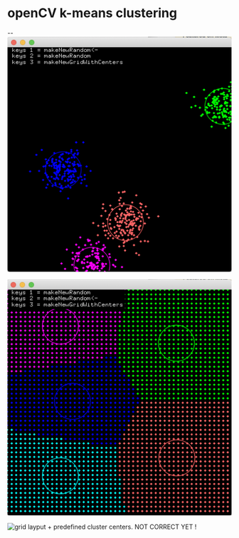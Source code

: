 # openCV k-means clustering
--
![random layput](layout_random.png)

![grid layput](layout_grid.png)

![grid layput + predefined cluster centers. NOT CORRECT YET !](laypout_grid_predefined)
